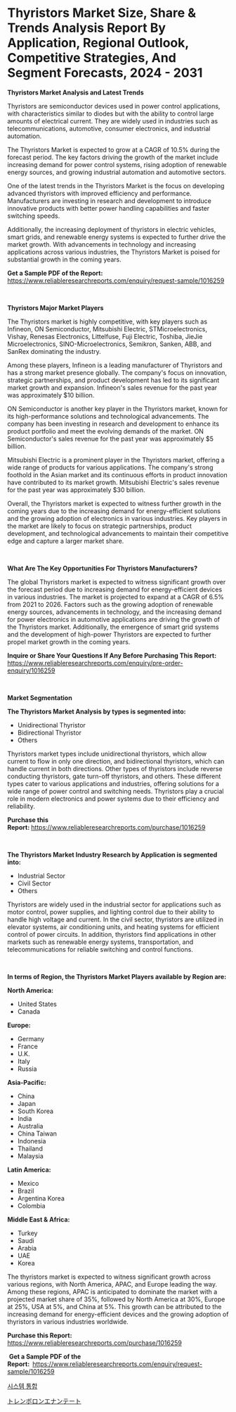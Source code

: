 <p><h1>Thyristors Market Size, Share & Trends Analysis Report By Application, Regional Outlook, Competitive Strategies, And Segment Forecasts, 2024 - 2031</h1></p><p><strong>Thyristors Market Analysis and Latest Trends</strong></p>
<p><p>Thyristors are semiconductor devices used in power control applications, with characteristics similar to diodes but with the ability to control large amounts of electrical current. They are widely used in industries such as telecommunications, automotive, consumer electronics, and industrial automation.</p><p>The Thyristors Market is expected to grow at a CAGR of 10.5% during the forecast period. The key factors driving the growth of the market include increasing demand for power control systems, rising adoption of renewable energy sources, and growing industrial automation and automotive sectors.</p><p>One of the latest trends in the Thyristors Market is the focus on developing advanced thyristors with improved efficiency and performance. Manufacturers are investing in research and development to introduce innovative products with better power handling capabilities and faster switching speeds.</p><p>Additionally, the increasing deployment of thyristors in electric vehicles, smart grids, and renewable energy systems is expected to further drive the market growth. With advancements in technology and increasing applications across various industries, the Thyristors Market is poised for substantial growth in the coming years.</p></p>
<p><strong>Get a Sample PDF of the Report:&nbsp;</strong> <a href="https://www.reliableresearchreports.com/enquiry/request-sample/1016259">https://www.reliableresearchreports.com/enquiry/request-sample/1016259</a></p>
<p>&nbsp;</p>
<p><strong>Thyristors Major Market Players</strong></p>
<p><p>The Thyristors market is highly competitive, with key players such as Infineon, ON Semiconductor, Mitsubishi Electric, STMicroelectronics, Vishay, Renesas Electronics, Littelfuse, Fuji Electric, Toshiba, JieJie Microelectronics, SINO-Microelectronics, Semikron, Sanken, ABB, and SanRex dominating the industry.</p><p>Among these players, Infineon is a leading manufacturer of Thyristors and has a strong market presence globally. The company's focus on innovation, strategic partnerships, and product development has led to its significant market growth and expansion. Infineon's sales revenue for the past year was approximately $10 billion.</p><p>ON Semiconductor is another key player in the Thyristors market, known for its high-performance solutions and technological advancements. The company has been investing in research and development to enhance its product portfolio and meet the evolving demands of the market. ON Semiconductor's sales revenue for the past year was approximately $5 billion.</p><p>Mitsubishi Electric is a prominent player in the Thyristors market, offering a wide range of products for various applications. The company's strong foothold in the Asian market and its continuous efforts in product innovation have contributed to its market growth. Mitsubishi Electric's sales revenue for the past year was approximately $30 billion.</p><p>Overall, the Thyristors market is expected to witness further growth in the coming years due to the increasing demand for energy-efficient solutions and the growing adoption of electronics in various industries. Key players in the market are likely to focus on strategic partnerships, product development, and technological advancements to maintain their competitive edge and capture a larger market share.</p></p>
<p>&nbsp;</p>
<p><strong>What Are The Key Opportunities For Thyristors Manufacturers?</strong></p>
<p><p>The global Thyristors market is expected to witness significant growth over the forecast period due to increasing demand for energy-efficient devices in various industries. The market is projected to expand at a CAGR of 6.5% from 2021 to 2026. Factors such as the growing adoption of renewable energy sources, advancements in technology, and the increasing demand for power electronics in automotive applications are driving the growth of the Thyristors market. Additionally, the emergence of smart grid systems and the development of high-power Thyristors are expected to further propel market growth in the coming years.</p></p>
<p><strong>Inquire or Share Your Questions If Any Before Purchasing This Report:</strong> <a href="https://www.reliableresearchreports.com/enquiry/pre-order-enquiry/1016259">https://www.reliableresearchreports.com/enquiry/pre-order-enquiry/1016259</a></p>
<p>&nbsp;</p>
<p><strong>Market Segmentation</strong></p>
<p><strong>The Thyristors Market Analysis by types is segmented into:</strong></p>
<p><ul><li>Unidirectional Thyristor</li><li>Bidirectional Thyristor</li><li>Others</li></ul></p>
<p><p>Thyristors market types include unidirectional thyristors, which allow current to flow in only one direction, and bidirectional thyristors, which can handle current in both directions. Other types of thyristors include reverse conducting thyristors, gate turn-off thyristors, and others. These different types cater to various applications and industries, offering solutions for a wide range of power control and switching needs. Thyristors play a crucial role in modern electronics and power systems due to their efficiency and reliability.</p></p>
<p><strong>Purchase this Report:&nbsp;</strong><a href="https://www.reliableresearchreports.com/purchase/1016259">https://www.reliableresearchreports.com/purchase/1016259</a></p>
<p>&nbsp;</p>
<p><strong>The Thyristors Market Industry Research by Application is segmented into:</strong></p>
<p><ul><li>Industrial Sector</li><li>Civil Sector</li><li>Others</li></ul></p>
<p><p>Thyristors are widely used in the industrial sector for applications such as motor control, power supplies, and lighting control due to their ability to handle high voltage and current. In the civil sector, thyristors are utilized in elevator systems, air conditioning units, and heating systems for efficient control of power circuits. In addition, thyristors find applications in other markets such as renewable energy systems, transportation, and telecommunications for reliable switching and control functions.</p></p>
<p>&nbsp;</p>
<p><strong>In terms of Region, the Thyristors Market Players available by Region are:</strong></p>
<p>
    <p> <strong> North America: </strong>
        <ul>
            <li>United States</li>
            <li>Canada</li>
        </ul>
        </p> 
    <p> <strong> Europe: </strong>
        <ul>
            <li>Germany</li>
            <li>France</li>
            <li>U.K.</li>
            <li>Italy</li>
            <li>Russia</li>
        </ul>
        </p> 
    <p> <strong> Asia-Pacific: </strong>
        <ul>
            <li>China</li>
            <li>Japan</li>
            <li>South Korea</li>
            <li>India</li>
            <li>Australia</li>
            <li>China Taiwan</li>
            <li>Indonesia</li>
            <li>Thailand</li>
            <li>Malaysia</li>
        </ul>
        </p> 
    <p> <strong> Latin America: </strong>
        <ul>
            <li>Mexico</li>
            <li>Brazil</li>
            <li>Argentina Korea</li>
            <li>Colombia</li>
        </ul>
        </p> 
    <p> <strong> Middle East & Africa: </strong>
        <ul>
            <li>Turkey</li>
            <li>Saudi</li>
            <li>Arabia</li>
            <li>UAE</li>
            <li>Korea</li>
        </ul>
    </p>
    </p>
<p><p>The thyristors market is expected to witness significant growth across various regions, with North America, APAC, and Europe leading the way. Among these regions, APAC is anticipated to dominate the market with a projected market share of 35%, followed by North America at 30%, Europe at 25%, USA at 5%, and China at 5%. This growth can be attributed to the increasing demand for energy-efficient devices and the growing adoption of thyristors in various industries worldwide.</p></p>
<p><strong>Purchase this Report: </strong><a href="https://www.reliableresearchreports.com/purchase/1016259">https://www.reliableresearchreports.com/purchase/1016259</a></p>
<p>&nbsp;<strong>Get a Sample PDF of the Report:&nbsp;&nbsp;</strong><a href="https://www.reliableresearchreports.com/enquiry/request-sample/1016259">https://www.reliableresearchreports.com/enquiry/request-sample/1016259</a></p>
<p><strong></strong></p>
<p><p><a href="https://github.com/idcefvhkdut6/Market-Research-Report-List-1/blob/main/17314838495.md">시스템 통합</a></p><p><a href="https://github.com/ppmazlotr77499/Market-Research-Report-List-1/blob/main/94506619311.md">トレンボロンエナンテート</a></p></p>